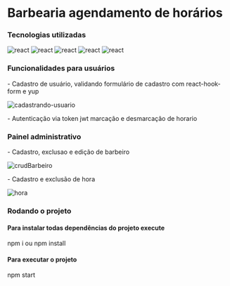 # Barbearia agendamento de horários

### Tecnologias utilizadas

<div>
  <img alt='react' src='https://img.shields.io/badge/React-20232A?style=for-the-badge&logo=react&logoColor=61DAFB' />
  <img alt='react' src='https://img.shields.io/badge/TypeScript-007ACC?style=for-the-badge&logo=typescript&logoColor=white' />
  <img alt='react' src='https://img.shields.io/badge/Bootstrap-563D7C?style=for-the-badge&logo=bootstrap&logoColor=white' />
  <img alt='react' src='https://img.shields.io/badge/HTML-239120?style=for-the-badge&logo=html5&logoColor=white' />
  <img alt='react' src='https://img.shields.io/badge/CSS-239120?&style=for-the-badge&logo=css3&logoColor=white' />
</div>

### Funcionalidades para usuários

<p>
  - Cadastro de usuário, validando formulário de cadastro com react-hook-form e yup
</p>

![cadastrando-usuario](https://user-images.githubusercontent.com/96303722/205068642-8ffd5b61-18b6-4b37-9738-7ca155819d9d.gif)


<p>- Autenticação via token jwt marcação e desmarcação de horario</p>

### Painel administrativo

<p>- Cadastro, exclusao e edição de barbeiro</p>

![crudBarbeiro](https://user-images.githubusercontent.com/96303722/205078964-437041b0-369d-458d-8718-79ac870be979.gif)

<p>- Cadastro e exclusão de hora</p>

![hora](https://user-images.githubusercontent.com/96303722/205080780-aeaa246d-e96a-4546-ad90-b3419bf0d0b3.gif)

### Rodando o projeto

#### Para instalar todas dependências do projeto execute
<p>npm i ou npm install</p>

#### Para executar o projeto
<p>npm start</p>
